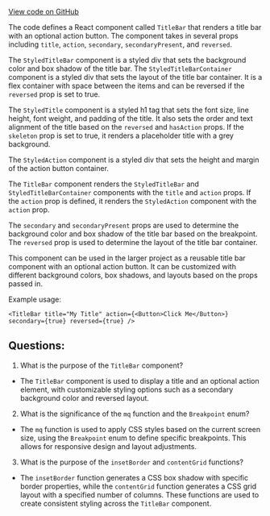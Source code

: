 [View code on GitHub](https://github.com/technologiestiftung/kulturdaten-frontend/blob/master/components/navigation/TitleBar.tsx)

The code defines a React component called `TitleBar` that renders a title bar with an optional action button. The component takes in several props including `title`, `action`, `secondary`, `secondaryPresent`, and `reversed`. 

The `StyledTitleBar` component is a styled div that sets the background color and box shadow of the title bar. The `StyledTitleBarContainer` component is a styled div that sets the layout of the title bar container. It is a flex container with space between the items and can be reversed if the `reversed` prop is set to true. 

The `StyledTitle` component is a styled h1 tag that sets the font size, line height, font weight, and padding of the title. It also sets the order and text alignment of the title based on the `reversed` and `hasAction` props. If the `skeleton` prop is set to true, it renders a placeholder title with a grey background. 

The `StyledAction` component is a styled div that sets the height and margin of the action button container. 

The `TitleBar` component renders the `StyledTitleBar` and `StyledTitleBarContainer` components with the `title` and `action` props. If the `action` prop is defined, it renders the `StyledAction` component with the `action` prop. 

The `secondary` and `secondaryPresent` props are used to determine the background color and box shadow of the title bar based on the breakpoint. The `reversed` prop is used to determine the layout of the title bar container. 

This component can be used in the larger project as a reusable title bar component with an optional action button. It can be customized with different background colors, box shadows, and layouts based on the props passed in. 

Example usage:

```
<TitleBar title="My Title" action={<Button>Click Me</Button>} secondary={true} reversed={true} />
```
## Questions: 
 1. What is the purpose of the `TitleBar` component?
- The `TitleBar` component is used to display a title and an optional action element, with customizable styling options such as a secondary background color and reversed layout.

2. What is the significance of the `mq` function and the `Breakpoint` enum?
- The `mq` function is used to apply CSS styles based on the current screen size, using the `Breakpoint` enum to define specific breakpoints. This allows for responsive design and layout adjustments.

3. What is the purpose of the `insetBorder` and `contentGrid` functions?
- The `insetBorder` function generates a CSS box shadow with specific border properties, while the `contentGrid` function generates a CSS grid layout with a specified number of columns. These functions are used to create consistent styling across the `TitleBar` component.